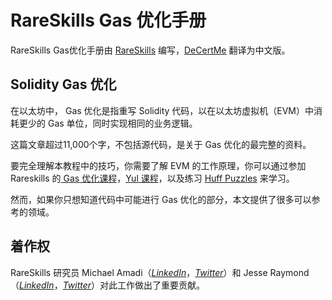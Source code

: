 # RareSkills Gas 优化手册

RareSkills Gas优化手册由 [RareSkills](https://www.rareskills.io/) 编写，[DeCertMe](https://decert.me) 翻译为中文版。

## Solidity Gas 优化

在以太坊中， Gas 优化是指重写 Solidity 代码，以在以太坊虚拟机（EVM）中消耗更少的 Gas 单位，同时实现相同的业务逻辑。

这篇文章超过11,000个字，不包括源代码，是关于 Gas 优化的最完整的资料。

要完全理解本教程中的技巧，你需要了解 EVM 的工作原理，你可以通过参加 Rareskills 的[ Gas 优化课程](https://hackmd.io/eQJUW4PLQN-6HRrgyxdhsQ?view)，[Yul 课程](https://hackmd.io/eQJUW4PLQN-6HRrgyxdhsQ?view)，以及练习 [Huff Puzzles](https://github.com/RareSkills/huff-puzzles) 来学习。

然而，如果你只想知道代码中可能进行 Gas 优化的部分，本文提供了很多可以参考的领域。

## 着作权

RareSkills 研究员 Michael Amadi（[*LinkedIn*](https://www.linkedin.com/in/michael-amadi-2aa2ab23b/)，[*Twitter*](https://twitter.com/@AmadiMichaels)）和 Jesse Raymond（[*LinkedIn*](https://www.linkedin.com/in/jesse-raymond4/)，[*Twitter*](https://twitter.com/Jesserc_)）对此工作做出了重要贡献。